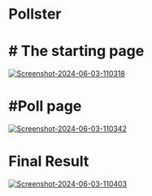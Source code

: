 # Pollster 

<h1># The starting page</h1>

<a href="https://ibb.co/CBSb0Y2"><img src="https://i.ibb.co/G7rWP8T/Screenshot-2024-06-03-110318.png" alt="Screenshot-2024-06-03-110318" border="0"></a>

<h1> #Poll page </h1>
<a href="https://ibb.co/zxczZ6H"><img src="https://i.ibb.co/LRw31Nh/Screenshot-2024-06-03-110342.png" alt="Screenshot-2024-06-03-110342" border="0"></a>

<h1> Final Result</h1>
<a href="https://ibb.co/Yhr99vC"><img src="https://i.ibb.co/qpZGGbS/Screenshot-2024-06-03-110403.png" alt="Screenshot-2024-06-03-110403" border="0"></a>
